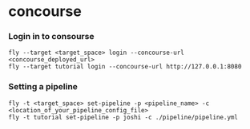 # concourse

### Login in to consourse

```
fly --target <target_space> login --concourse-url <concourse_deployed_url>
fly --target tutorial login --concourse-url http://127.0.0.1:8080 
```

### Setting a pipeline 

```
fly -t <target_space> set-pipeline -p <pipeline_name> -c <location_of_your_pipeline_config_file>
fly -t tutorial set-pipeline -p joshi -c ./pipeline/pipeline.yml
```


